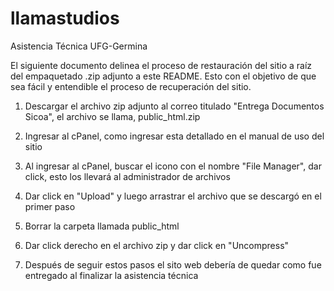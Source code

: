 # llamastudios
Asistencia Técnica UFG-Germina

El siguiente documento delinea el proceso de restauración del sitio a raíz del empaquetado .zip adjunto a este README. Esto con el objetivo de que sea fácil y entendible el proceso de recuperación del sitio. 



1. Descargar el archivo zip adjunto al correo titulado "Entrega Documentos Sicoa", el archivo se llama, public_html.zip

2. Ingresar al cPanel, como ingresar esta detallado en el manual de uso del sitio

3. Al ingresar al cPanel, buscar el icono con el nombre "File Manager", dar click, esto los llevará al administrador de archivos

4. Dar click en "Upload" y luego arrastrar el archivo que se descargó en el primer paso

5. Borrar la carpeta llamada public_html

6. Dar click derecho en el archivo zip y dar click en "Uncompress"

7. Después de seguir estos pasos el sito web debería de quedar como fue entregado al finalizar la asistencia técnica
